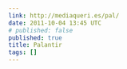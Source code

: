 ```yaml
---
link: http://mediaqueri.es/pal/
date: 2011-10-04 13:45 UTC
# published: false
published: true
title: Palantir
tags: []
---
```



